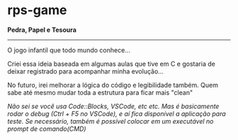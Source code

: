 # rps-game

**Pedra, Papel e Tesoura**<br>
<hr>
O jogo infantil que todo mundo conhece...

Criei essa ideia baseada em algumas aulas que tive em C e gostaria de deixar registrado para acompanhar minha evolução...<br>

No futuro, irei melhorar a lógica do código e legibilidade também. Quem sabe até mesmo mudar toda a estrutura para ficar mais "clean"<br>

*Não sei se você usa Code::Blocks, VSCode, etc etc. Mas é basicamente rodar o debug (Ctrl + F5 no VSCode), e aí fica disponível a aplicação para teste. Se necessário, também é possível colocar em um executável no prompt de comando(CMD)*
